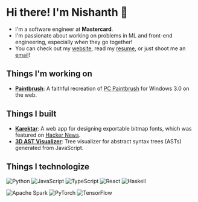 # Hi there! I'm Nishanth 👋

- I'm a software engineer at **Mastercard**.
- I'm passionate about working on problems in ML and front-end engineering, especially when they go together!
- You can check out my [website](https://newtrino.ink/), read my [resume](https://newtrino.ink/Resume.pdf), or just shoot me an [email](mailto:nishanthjayram@gmail.com)!

## Things I'm working on

- **[Paintbrush](https://github.com/nishanthjayram/paintbrush)**: A faithful recreation of [PC Paintbrush](https://en.wikipedia.org/wiki/PC_Paintbrush) for Windows 3.0 on the web.

## Things I built

- [**Karektar**](https://karektar.newtrino.ink/): A web app for designing exportable bitmap fonts, which was featured on [Hacker News](https://news.ycombinator.com/item?id=37629119).
- [**3D AST Visualizer**](https://newtrino.ink/projects/ast): Tree visualizer for abstract syntax trees (ASTs) generated from JavaScript.

## Things I technologize

![Python](https://img.shields.io/badge/python-3670A0?style=for-the-badge&logo=python&logoColor=ffdd54)
![JavaScript](https://img.shields.io/badge/javascript-%23323330.svg?style=for-the-badge&logo=javascript&logoColor=%23F7DF1E)
![TypeScript](https://img.shields.io/badge/typescript-%23007ACC.svg?style=for-the-badge&logo=typescript&logoColor=white)
![React](https://img.shields.io/badge/react-%2320232a.svg?style=for-the-badge&logo=react&logoColor=%2361DAFB)
![Haskell](https://img.shields.io/badge/Haskell-5e5086?style=for-the-badge&logo=haskell&logoColor=white)

![Apache Spark](https://img.shields.io/badge/Apache%20Spark-FDEE21?style=for-the-badge&logo=apachespark&logoColor=black)
![PyTorch](https://img.shields.io/badge/PyTorch-%23EE4C2C.svg?style=for-the-badge&logo=PyTorch&logoColor=white)
![TensorFlow](https://img.shields.io/badge/TensorFlow-%23FF6F00.svg?style=for-the-badge&logo=TensorFlow&logoColor=white)
